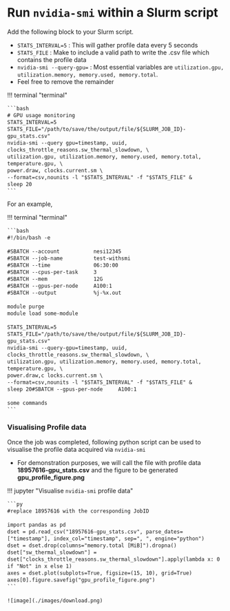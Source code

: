 # Run `nvidia-smi` within a Slurm script 


Add the following block to your Slurm script. 

* `STATS_INTERVAL=5` : This will gather profile data every 5 seconds 
* `STATS_FILE` : Make to include a valid path to write the .csv file which contains the profile data
* `nvidia-smi --query-gpu=` : Most essential variables are `utilization.gpu, utilization.memory, memory.used, memory.total`. 
*  Feel free to remove the remainder

!!! terminal "terminal"

    ```bash
    # GPU usage monitoring
    STATS_INTERVAL=5
    STATS_FILE="/path/to/save/the/output/file/${SLURM_JOB_ID}-gpu_stats.csv"
    nvidia-smi --query gpu=timestamp, uuid, clocks_throttle_reasons.sw_thermal_slowdown, \
    utilization.gpu, utilization.memory, memory.used, memory.total, temperature.gpu, \
    power.draw, clocks.current.sm \
    --format=csv,nounits -l "$STATS_INTERVAL" -f "$STATS_FILE" &
    sleep 20
    ```

For an example,

!!! terminal "terminal"

    ```bash
    #!/bin/bash -e
    
    #SBATCH --account	        nesi12345
    #SBATCH --job-name	        test-withsmi
    #SBATCH --time		        06:30:00
    #SBATCH --cpus-per-task		3
    #SBATCH --mem		        12G
    #SBATCH --gpus-per-node     A100:1
    #SBATCH --output 	        %j-%x.out
    
    module purge
    module load some-module
    
    STATS_INTERVAL=5
    STATS_FILE="/path/to/save/the/output/file/${SLURM_JOB_ID}-gpu_stats.csv"
    nvidia-smi --query-gpu=timestamp, uuid, clocks_throttle_reasons.sw_thermal_slowdown, \
    utilization.gpu, utilization.memory, memory.used, memory.total, temperature.gpu, \
    power.draw,c locks.current.sm \
    --format=csv,nounits -l "$STATS_INTERVAL" -f "$STATS_FILE" &
    sleep 20#SBATCH --gpus-per-node     A100:1
    
    some commands
    ```

### Visualising Profile data

Once the job was completed, following python script can be used to visualise the profile data acquired via `nvidia-smi`

* For demonstration purposes, we will call the file with profile data **18957616-gpu_stats.csv** and the figure to be generated **gpu_profile_figure.png**

!!! jupyter "Visualise `nvidia-smi` profile data"

    ```py
    #replace 18957616 with the corresponding JobID
    
    import pandas as pd
    dset = pd.read_csv("18957616-gpu_stats.csv", parse_dates=["timestamp"], index_col="timestamp", sep=", ", engine="python")
    dset = dset.drop(columns="memory.total [MiB]").dropna()
    dset["sw_thermal_slowdown"] = dset["clocks_throttle_reasons.sw_thermal_slowdown"].apply(lambda x: 0 if "Not" in x else 1)
    axes = dset.plot(subplots=True, figsize=(15, 10), grid=True)
    axes[0].figure.savefig("gpu_profile_figure.png")
    ```
    
    ![image](./images/download.png)
